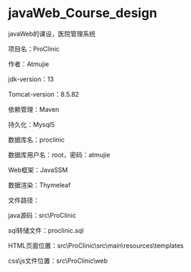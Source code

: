 # javaWeb_Course_design

javaWeb的课设，医院管理系统


项目名：ProClinic

作者：Atmujie

jdk-version：13

Tomcat-version：8.5.82

依赖管理：Maven

持久化：Mysql5

数据库名：proclinic

数据库用户名：root，密码：atmujie

Web框架：JavaSSM

数据渲染：Thymeleaf


文件路径：

java源码：src\ProClinic

sql转储文件：proclinic.sql

HTML页面位置：src\ProClinic\src\main\resources\templates

css\js文件位置：src\ProClinic\web

